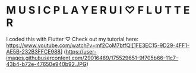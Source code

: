 # M U S I C P L A Y E R U I ♡ F L U T T E R

I coded this with Flutter ♡ Check out my tutorial here: https://www.youtube.com/watch?v=mf2CoM7btfQ![1FE3EC15-9D29-4FF1-AE5B-232B3FFCE988]
(https://user-images.githubusercontent.com/29016489/175529651-9f705b66-11c7-43b4-b72e-47650e940b92.JPG)
